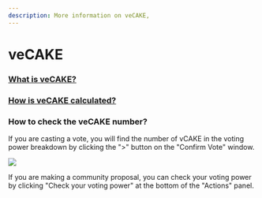 ```yaml
---
description: More information on veCAKE,
---
```


# veCAKE

### [What is veCAKE?](../../products/vecake/what-is-vecake.md#what-is-vecake)

### [How is veCAKE calculated?](../../products/vecake/faq.md#id-52f27118-bbf3-448b-9ffe-e9e1a9dd97ef)

### How to check the veCAKE number?

If you are casting a vote, you will find the number of vCAKE in the voting power breakdown by clicking the ">" button on the "Confirm Vote" window.

![](<../../.gitbook/assets/how-to-vote-5 (1).png>)

If you are making a community proposal, you can check your voting power by clicking "Check your voting power" at the bottom of the "Actions" panel.
